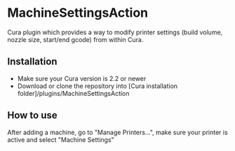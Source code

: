 # MachineSettingsAction
Cura plugin which provides a way to modify printer settings (build volume, nozzle size, start/end gcode) from within Cura.

Installation
----
- Make sure your Cura version is 2.2 or newer
- Download or clone the repository into [Cura installation folder]/plugins/MachineSettingsAction

How to use
----
After adding a machine, go to "Manage Printers...", make sure your printer is active and select "Machine Settings"
